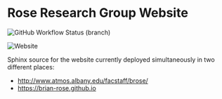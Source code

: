 # Rose Research Group Website

![GitHub Workflow Status (branch)](https://img.shields.io/github/workflow/status/brian-rose/brian-rose.github.io/deploy-site/main?logo=github&style=for-the-badge)

![Website](https://img.shields.io/website?url=http%3A%2F%2Fbrian-rose.github.io)

Sphinx source for the website currently deployed simultaneously in two different places:
-  <http://www.atmos.albany.edu/facstaff/brose/>
- <https://brian-rose.github.io>
